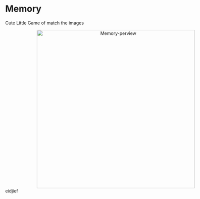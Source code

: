 # Memory

Cute Little Game of match the images

<div style="text-align:center">
    <a align="center" href="https://memory-game-1.herokuapp.com/index.html">
        <img src="header.gif" width="500" style="margin-left:100px;" align="center" alt="Memory-perview"/>
    </a>
</div>

<div class="redbox">eidjief</div>
